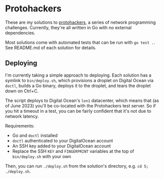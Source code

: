 # Protohackers

These are my solutions to [protohackers](https://protohackers.com/),
a series of network programming challenges.
Currently, they're all written in Go with no external dependencies.

Most solutions come with automated tests that can be run with `go test .`. 
See README.md of each solution for details.

## Deploying
I'm currently taking a simple approach to deploying.
Each solution has a symlink to `bin/deploy.sh`,
which provisions a droplet on Digital Ocean via `doctl`,
builds a Go binary,
deploys it to the droplet,
and tears the droplet down on Ctrl+C.

The script deploys to Digital Ocean's `lon1` datacenter,
which means that (as of June 2023) you'll be co-located with the Protohackers test server.
So if you hit a timeout in a test,
you can be fairly confident that it's not due to network latency.

Requirements:

* Go and `doctl` installed
* `doctl` authenticated to your DigitalOcean account
* An SSH key added to your DigitalOcean account
* Replace the SSH `KEY` and `FINGERPRINT` variables at the top of `bin/deploy.sh` with your own

Then, you can run `./deploy.sh` from the solution's directory, e.g. `cd 5; ./deploy.sh`.
